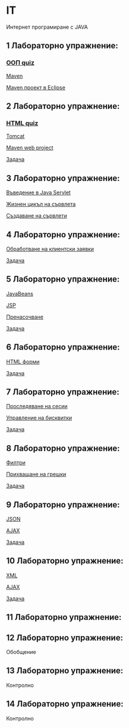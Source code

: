 # IT
Интернет програмиране с JAVA

## 1 Лабораторно упражнение:

### [ООП quiz](https://forms.office.com/Pages/ResponsePage.aspx?id=QWmIMYaKk0-PQtFA6uo2rY8g6cMukr1NlbD5t2NQ1mhUQlU2SFZIVUhNN1EyVzJPTEZCUFM0OVUxSi4u)

[Maven](Maven)

[Maven проект в Eclipse](Maven/EclipseMavenProject.md)

## 2 Лабораторно упражнение:

### [HTML quiz](https://forms.office.com/Pages/ResponsePage.aspx?id=QWmIMYaKk0-PQtFA6uo2rY8g6cMukr1NlbD5t2NQ1mhUMjgxSjNDMEVIVFQ1TjRaSE9TR0JXVExGOS4u)

[Tomcat](Tomcat)

[Maven web project](Maven/EclipseMavenWebProject.md)

[Задача](Tasks/Task1.md)

## 3 Лабораторно упражнение:

[Въведение в Java Servlet](Servlet)

[Жизнен цикъл на сървлета](Servlet/LifeCycle.md)

[Създаване на сървлети](Servlet/Create.md)

## 4 Лабораторно упражнение:

[Обработване на клиентски заявки](Servlet/RequestResponse.md)

[Задача](Tasks/Task2.md)

## 5 Лабораторно упражнение:

[JavaBeans](Servlet/JavaBeans.md)

[JSP](Servlet/JSP.md)

[Пренасочване](Servlet/Redirect.md)

[Задача](Tasks/Task3.md)

## 6 Лабораторно упражнение:

[HTML форми](HTML/Forms.md) 

[Задача](Tasks/Task4.md)

## 7 Лабораторно упражнение:

[Проследяване на сесии](Servlet/Session.md)

[Управление на бисквитки](Servlet/Cookies.md)

[Задача](Tasks/Task5.md)

## 8 Лабораторно упражнение:

[Филтри](Servlet/Filter.md)

[Прихващане на грешки](Servlet/Error.md)

[Задача](Tasks/Task6.md)

## 9 Лабораторно упражнение:

[JSON](AJAX/json.md)

[AJAX](AJAX)

[Задача](Tasks/Task7.md)

## 10 Лабораторно упражнение:

[XML](JAXB/xml.md)

[AJAX](JAXB)

[Задача](Tasks/Task8.md)

## 11 Лабораторно упражнение:

## 12 Лабораторно упражнение:

Обобщение

## 13 Лабораторно упражнение:

Контролно

## 14 Лабораторно упражнение:

Контролно